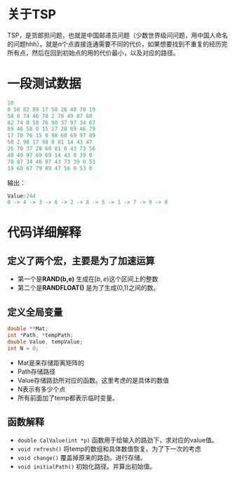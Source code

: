 # 关于TSP

TSP，是货郎担问题，也就是中国邮递员问题（少数世界级问问题，用中国人命名的问题hhh）。就是n个点直接连通需要不同的代价，如果想要找到不重复的经历完所有点，然后在回到初始点的用的代价最小，以及对应的路径。

# 一段测试数据
```c
10
0 58 82 89 17 50 26 48 70 19 
58 0 74 46 70 2 70 49 87 60 
82 74 0 58 76 98 37 97 34 67 
89 46 58 0 15 17 28 69 46 79 
17 70 76 15 0 98 60 69 97 89 
50 2 98 17 98 0 81 14 43 47 
26 70 37 28 60 81 0 43 73 56 
48 49 97 69 69 14 43 0 39 0 
70 87 34 46 97 43 73 39 0 53 
19 60 67 79 89 47 56 0 53 0 
```

输出：

```c
Value:244
0 -> 4 -> 3 -> 6 -> 2 -> 8 -> 5 -> 1 -> 7 -> 9 -> 0
```

# 代码详细解释

## 定义了两个宏，主要是为了加速运算

* 第一个是**RAND(b,e)** 生成在$[b,e)$这个区间上的整数
* 第二个是**RANDFLOAT()** 是为了生成(0,1)之间的数。


## 定义全局变量

```c
double **Mat;
int *Path, *tempPath;
double Value, tempValue;
int N = 0;
```
* Mat是来存储距离矩阵的
* Path存储路径
* Value存储路劲所对应的函数。这里考虑的是具体的数值
* N表示有多少个点
* 所有前面加了temp都表示临时变量。


## 函数解释

* `double CalValue(int *p)` 函数用于给输入的路劲下，求对应的value值。
* `void refresh()` 将temp的数组和具体数值恢复。为了下一次的考虑
* `void change()` 覆盖掉原来的路劲。进行存储。
* `void initialPath()` 初始化路径。并算出初始值。
